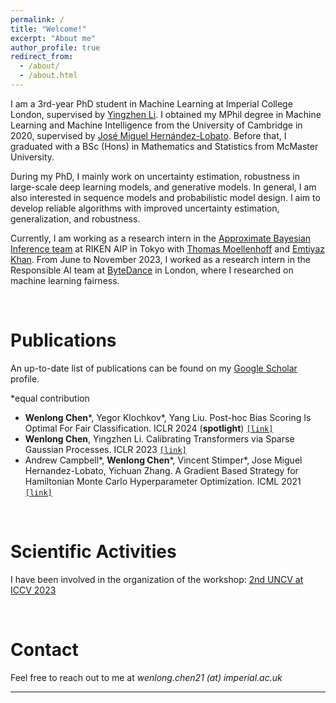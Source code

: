 ```yaml
---
permalink: /
title: "Welcome!"
excerpt: "About me"
author_profile: true
redirect_from: 
  - /about/
  - /about.html
---
```


I am a 3rd-year PhD student in Machine Learning at Imperial College London, supervised by [Yingzhen Li](http://yingzhenli.net/home/en/). I obtained my MPhil degree in Machine Learning and Machine Intelligence from the University of Cambridge in 2020, supervised by [José Miguel Hernández-Lobato](https://jmhl.org/). Before that, I graduated with a BSc (Hons) in Mathematics and Statistics from McMaster University. 

During my PhD, I mainly work on uncertainty estimation, robustness in large-scale deep learning models, and generative models. In general, I am also interested in sequence models and probabilistic model design. I aim to develop reliable algorithms with improved uncertainty estimation, generalization, and robustness.

Currently, I am working as a research intern in the [Approximate Bayesian Inference team](https://aip.riken.jp/labs/generic_tech/approx_bayes_infer/?lang=en) at RIKEN AIP in Tokyo with [Thomas Moellenhoff](https://moellenh.github.io) and [Emtiyaz Khan](https://emtiyaz.github.io). From June to November 2023, I worked as a research intern in the Responsible AI team at [ByteDance](https://www.bytedance.com/) in London, where I researched on machine learning fairness.

<br>

Publications
======
An up-to-date list of publications can be found on my [Google Scholar](https://scholar.google.com/citations?user=UFIDCfQAAAAJ&hl=en) profile.

\*equal contribution

* **Wenlong Chen**\*, Yegor Klochkov\*, Yang Liu. Post-hoc Bias Scoring Is Optimal For Fair Classification. ICLR 2024 (**spotlight**) [`[link]`](https://arxiv.org/abs/2310.05725)
* **Wenlong Chen**, Yingzhen Li. Calibrating Transformers via Sparse Gaussian Processes. ICLR 2023 [`[link]`](https://arxiv.org/abs/2303.02444)
* Andrew Campbell\*, **Wenlong Chen**\*, Vincent Stimper\*, Jose Miguel Hernandez-Lobato, Yichuan Zhang. A Gradient Based Strategy for Hamiltonian Monte Carlo Hyperparameter Optimization. ICML 2021 [`[link]`](https://proceedings.mlr.press/v139/campbell21a.html) 

<br>

Scientific Activities
======
I have been involved in the organization of the workshop: [2nd UNCV at ICCV 2023](https://uncertainty-cv.github.io/2023/)

<br>

Contact
======
Feel free to reach out to me at *wenlong.chen21 (at) imperial.ac.uk*

---
